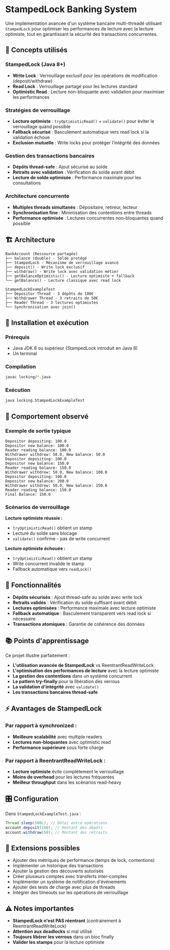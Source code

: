 # StampedLock Banking System

Une implémentation avancée d'un système bancaire multi-threadé utilisant `StampedLock` pour optimiser les performances de lecture avec la lecture optimiste, tout en garantissant la sécurité des transactions concurrentes.

## 🎯 Concepts utilisés

### **StampedLock (Java 8+)**
- **Write Lock** : Verrouillage exclusif pour les opérations de modification (deposit/withdraw)
- **Read Lock** : Verrouillage partagé pour les lectures standard
- **Optimistic Read** : Lecture non-bloquante avec validation pour maximiser les performances

### **Stratégies de verrouillage**
- **Lecture optimiste** : `tryOptimisticRead()` + `validate()` pour éviter le verrouillage quand possible
- **Fallback sécurisé** : Basculement automatique vers read lock si la validation échoue
- **Exclusion mutuelle** : Write locks pour protéger l'intégrité des données

### **Gestion des transactions bancaires**
- **Dépôts thread-safe** : Ajout sécurisé au solde
- **Retraits avec validation** : Vérification du solde avant débit
- **Lecture de solde optimisée** : Performance maximale pour les consultations

### **Architecture concurrente**
- **Multiples threads simultanés** : Dépositaire, retireur, lecteur
- **Synchronisation fine** : Minimisation des contentions entre threads
- **Performance optimisée** : Lectures concurrentes non-bloquantes quand possible

## 🏗️ Architecture

```
BankAccount (Ressource partagée)
├── balance (double) - Solde protégé
├── StampedLock - Mécanisme de verrouillage avancé
├── deposit() - Write lock exclusif
├── withdraw() - Write lock avec validation métier
├── getBalanceOptimistic() - Lecture optimiste + fallback
└── getBalance() - Lecture classique avec read lock

StampedLockExampleTest
├── Depositor Thread - 3 dépôts de 100€
├── Withdrawer Thread - 3 retraits de 50€
├── Reader Thread - 3 lectures optimistes
└── Synchronisation avec join()
```

## 🚀 Installation et exécution

### Prérequis
- Java JDK 8 ou supérieur (StampedLock introduit en Java 8)
- Un terminal

### Compilation
```bash
javac locking/*.java
```

### Exécution

```bash
java locking.StampedLockExampleTest
```

## 📝 Comportement observé

### Exemple de sortie typique

```
Depositor depositing: 100.0
Depositor new balance: 100.0
Reader reading balance: 100.0
Withdrawer withdrew: 50.0, New balance: 50.0
Depositor depositing: 100.0
Depositor new balance: 150.0
Reader reading balance: 150.0
Withdrawer withdrew: 50.0, New balance: 100.0
Depositor depositing: 100.0
Depositor new balance: 200.0
Withdrawer withdrew: 50.0, New balance: 150.0
Reader reading balance: 150.0
Final Balance: 150.0
```

### Scénarios de verrouillage

**Lecture optimiste réussie :**
- `tryOptimisticRead()` obtient un stamp
- Lecture du solde sans blocage
- `validate()` confirme - pas de write concurrent

**Lecture optimiste échouée :**
- `tryOptimisticRead()` obtient un stamp
- Write concurrent invalide le stamp
- Fallback automatique vers `readLock()`

## 🔧 Fonctionnalités

- **Dépôts sécurisés** : Ajout thread-safe au solde avec write lock
- **Retraits validés** : Vérification du solde suffisant avant débit
- **Lectures optimisées** : Performance maximale avec lecture optimiste
- **Fallback automatique** : Basculement transparent vers read lock si nécessaire
- **Transactions atomiques** : Garantie de cohérence des données

## 📚 Points d'apprentissage

Ce projet illustre parfaitement :
- **L'utilisation avancée de StampedLock** vs ReentrantReadWriteLock
- **L'optimisation des performances de lecture** avec la lecture optimiste
- **La gestion des contentions** dans un système concurrent
- **Le pattern try-finally** pour la libération des verrous
- **La validation d'intégrité** avec `validate()`
- **Les transactions bancaires thread-safe**

## ⚡ Avantages de StampedLock

### Par rapport à synchronized :
- **Meilleure scalabilité** avec multiple readers
- **Lectures non-bloquantes** avec optimistic read
- **Performance supérieure** sous forte charge

### Par rapport à ReentrantReadWriteLock :
- **Lecture optimiste** évite complètement le verrouillage
- **Moins de overhead** pour les lectures fréquentes
- **Meilleur throughput** dans les scénarios read-heavy

## 🎛️ Configuration

Dans `StampedLockExampleTest.java` :
```java
Thread.sleep(500L); // Délai entre opérations
account.deposit(100); // Montant des dépôts
account.withdraw(50); // Montant des retraits
```

## 🚀 Extensions possibles

- Ajouter des métriques de performance (temps de lock, contentions)
- Implémenter un historique des transactions
- Ajouter la gestion des découverts autorisés
- Créer plusieurs comptes avec transferts inter-comptes
- Implémenter un système de notification d'événements
- Ajouter des tests de charge avec plus de threads
- Intégrer des timeouts sur les opérations de verrouillage

## ⚠️ Notes importantes

- **StampedLock n'est PAS réentrant** (contrairement à ReentrantReadWriteLock)
- **Attention aux deadlocks** si mal utilisé
- **Toujours libérer les verrous** dans un bloc finally
- **Valider les stamps** pour la lecture optimiste
